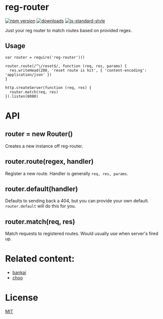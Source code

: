 # reg-router
[![npm version][2]][3] [![downloads][8]][9] [![js-standard-style][10]][11]

Just your reg router to match routes based on provided regex.

## Usage 

```
var router = require('reg-router')()

router.route(/^\/reset$/, function (req, res, params) {
  res.writeHead(200, 'reset route is hit', { 'content-encoding': 'application/json' })
}

http.createServer(function (req, res) {
  router.match(req, res)
}).listen(8080)
```

# API

## router = new Router()
Creates a new instance off reg-router.

## router.route(regex, handler)
Register a new route. Handler is generally `req, res, params`. 

## router.default(handler)
Defaults to sending back a 404, but you can provide your own default. `router.default` will do this for you.

## router.match(req, res)
Match requests to registered routes. Would usually use when server's fired up. 


# Related content:
- [bankai](https://github.com/choojs/bankai)
- [choo](https://github.com/choojs/choo)

# License
[MIT](https://tldrlegal.com/license/mit-license)

[2]: https://img.shields.io/npm/v/reg-router.svg?style=flat-square
[3]: https://npmjs.org/package/reg-router
[8]: http://img.shields.io/npm/dm/reg-router.svg?style=flat-square
[9]: https://npmjs.org/package/reg-router
[10]: https://img.shields.io/badge/code%20style-standard-brightgreen.svg?style=flat-square
[11]: https://github.com/feross/standard
